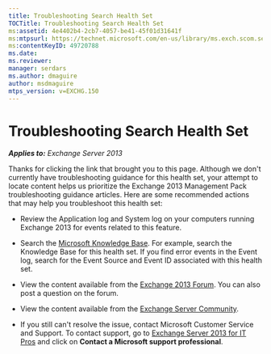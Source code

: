 ```yaml
---
title: Troubleshooting Search Health Set
TOCTitle: Troubleshooting Search Health Set
ms:assetid: 4e4402b4-2cb7-4057-be41-45f01d31641f
ms:mtpsurl: https://technet.microsoft.com/en-us/library/ms.exch.scom.search(v=EXCHG.150)
ms:contentKeyID: 49720788
ms.date:
ms.reviewer:
manager: serdars
ms.author: dmaguire
author: msdmaguire
mtps_version: v=EXCHG.150
---
```


# Troubleshooting Search Health Set

_**Applies to:** Exchange Server 2013_

Thanks for clicking the link that brought you to this page. Although we don't currently have troubleshooting guidance for this health set, your attempt to locate content helps us prioritize the Exchange 2013 Management Pack troubleshooting guidance articles. Here are some recommended actions that may help you troubleshoot this health set:

- Review the Application log and System log on your computers running Exchange 2013 for events related to this feature.

- Search the [Microsoft Knowledge Base](https://go.microsoft.com/fwlink/p/?linkid=18175). For example, search the Knowledge Base for this health set. If you find error events in the Event log, search for the Event Source and Event ID associated with this health set.

- View the content available from the [Exchange 2013 Forum](https://go.microsoft.com/fwlink/p/?linkid=257903). You can also post a question on the forum.

- View the content available from the [Exchange Server Community](https://go.microsoft.com/fwlink/p/?linkid=14927).

- If you still can't resolve the issue, contact Microsoft Customer Service and Support. To contact support, go to [Exchange Server 2013 for IT Pros](https://go.microsoft.com/fwlink/p/?linkid=402506) and click on **Contact a Microsoft support professional**.
